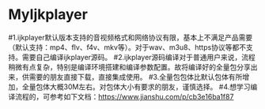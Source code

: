 # MyIjkplayer
#1.ijkplayer默认版本支持的音视频格式和网络协议有限，基本上不满足产品需要（默认支持：mp4、flv、f4v、mkv等）。对于wav、m3u8、https协议等都不支持。需要自己编译ijkplayer源码。
#2.ijkplayer源码编译对于普通用户来说，流程稍微有点复杂，特别是编译环境搭建和编译参数配置。故将编译好的全量包分享出来，供需要的朋友直接下载，直接集成使用。
#3.全量包包体比默认包体有所增加，全量包体大概30M左右。对包体大小有要求的朋友，谨慎选择。
#4.想学习编译流程的，可参考如下文档：https://www.jianshu.com/p/cb3e16ba1f87
